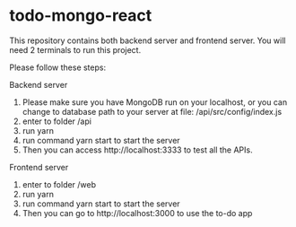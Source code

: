 # todo-mongo-react

This repository contains both backend server and frontend server. You will need 2 terminals to run this project.

Please follow these steps:

Backend server
1. Please make sure you have MongoDB run on your localhost, or you can change to database path to your server at file: /api/src/config/index.js
2. enter to folder /api
3. run yarn
4. run command yarn start to start the server
5. Then you can access http://localhost:3333 to test all the APIs.


Frontend server
1. enter to folder /web
2. run yarn
3. run command yarn start to start the server
4. Then you can go to http://localhost:3000 to use the to-do app

